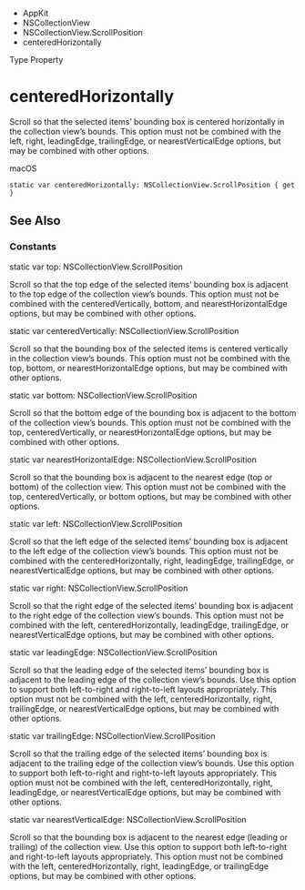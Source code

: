 

- AppKit
- NSCollectionView
- NSCollectionView.ScrollPosition
-  centeredHorizontally 

Type Property

# centeredHorizontally

Scroll so that the selected items’ bounding box is centered horizontally in the collection view’s bounds. This option must not be combined with the left, right, leadingEdge, trailingEdge, or nearestVerticalEdge options, but may be combined with other options.

macOS

``` source
static var centeredHorizontally: NSCollectionView.ScrollPosition { get }
```

## See Also

### Constants

static var top: NSCollectionView.ScrollPosition

Scroll so that the top edge of the selected items’ bounding box is adjacent to the top edge of the collection view’s bounds. This option must not be combined with the centeredVertically, bottom, and nearestHorizontalEdge options, but may be combined with other options.

static var centeredVertically: NSCollectionView.ScrollPosition

Scroll so that the bounding box of the selected items is centered vertically in the collection view’s bounds. This option must not be combined with the top, bottom, or nearestHorizontalEdge options, but may be combined with other options.

static var bottom: NSCollectionView.ScrollPosition

Scroll so that the bottom edge of the bounding box is adjacent to the bottom of the collection view’s bounds. This option must not be combined with the top, centeredVertically, or nearestHorizontalEdge options, but may be combined with other options.

static var nearestHorizontalEdge: NSCollectionView.ScrollPosition

Scroll so that the bounding box is adjacent to the nearest edge (top or bottom) of the collection view. This option must not be combined with the top, centeredVertically, or bottom options, but may be combined with other options.

static var left: NSCollectionView.ScrollPosition

Scroll so that the left edge of the selected items’ bounding box is adjacent to the left edge of the collection view’s bounds. This option must not be combined with the centeredHorizontally, right, leadingEdge, trailingEdge, or nearestVerticalEdge options, but may be combined with other options.

static var right: NSCollectionView.ScrollPosition

Scroll so that the right edge of the selected items’ bounding box is adjacent to the right edge of the collection view’s bounds. This option must not be combined with the left, centeredHorizontally, leadingEdge, trailingEdge, or nearestVerticalEdge options, but may be combined with other options.

static var leadingEdge: NSCollectionView.ScrollPosition

Scroll so that the leading edge of the selected items’ bounding box is adjacent to the leading edge of the collection view’s bounds. Use this option to support both left-to-right and right-to-left layouts appropriately. This option must not be combined with the left, centeredHorizontally, right, trailingEdge, or nearestVerticalEdge options, but may be combined with other options.

static var trailingEdge: NSCollectionView.ScrollPosition

Scroll so that the trailing edge of the selected items’ bounding box is adjacent to the trailing edge of the collection view’s bounds. Use this option to support both left-to-right and right-to-left layouts appropriately. This option must not be combined with the left, centeredHorizontally, right, leadingEdge, or nearestVerticalEdge options, but may be combined with other options.

static var nearestVerticalEdge: NSCollectionView.ScrollPosition

Scroll so that the bounding box is adjacent to the nearest edge (leading or trailing) of the collection view. Use this option to support both left-to-right and right-to-left layouts appropriately. This option must not be combined with the left, centeredHorizontally, right, leadingEdge, or trailingEdge options, but may be combined with other options.

